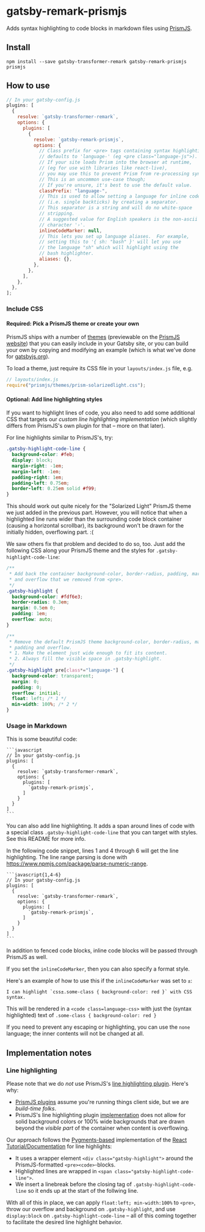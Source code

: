 # gatsby-remark-prismjs

Adds syntax highlighting to code blocks in markdown files using
[PrismJS](http://prismjs.com/).

## Install

`npm install --save gatsby-transformer-remark gatsby-remark-prismjs prismjs`

## How to use

```javascript
// In your gatsby-config.js
plugins: [
  {
    resolve: `gatsby-transformer-remark`,
    options: {
      plugins: [
        {
          resolve: `gatsby-remark-prismjs`,
          options: {
            // Class prefix for <pre> tags containing syntax highlighting;
            // defaults to 'language-' (eg <pre class="language-js">).
            // If your site loads Prism into the browser at runtime,
            // (eg for use with libraries like react-live),
            // you may use this to prevent Prism from re-processing syntax.
            // This is an uncommon use-case though;
            // If you're unsure, it's best to use the default value.
            classPrefix: "language-",
            // This is used to allow setting a language for inline code
            // (i.e. single backticks) by creating a separator.
            // This separator is a string and will do no white-space
            // stripping.
            // A suggested value for English speakers is the non-ascii
            // character '›'.
            inlineCodeMarker: null,
            // This lets you set up language aliases.  For example,
            // setting this to '{ sh: "bash" }' will let you use
            // the language "sh" which will highlight using the
            // bash highlighter.
            aliases: {},
          },
        },
      ],
    },
  },
];
```

### Include CSS

#### Required: Pick a PrismJS theme or create your own

PrismJS ships with a number of [themes][5] (previewable on the [PrismJS
website][6]) that you can easily include in your Gatsby site, or you can build
your own by copying and modifying an example (which is what we've done for
[gatsbyjs.org](https://gatsbyjs.org)).

To load a theme, just require its CSS file in your `layouts/index.js` file, e.g.

```javascript
// layouts/index.js
require("prismjs/themes/prism-solarizedlight.css");
```

#### Optional: Add line highlighting styles

If you want to highlight lines of code, you also need to add some additional CSS
that targets our _custom line highlighting implementation_ (which slightly
differs from PrismJS's own plugin for that – more on that later).

For line highlights similar to PrismJS's, try:

```css
.gatsby-highlight-code-line {
  background-color: #feb;
  display: block;
  margin-right: -1em;
  margin-left: -1em;
  padding-right: 1em;
  padding-left: 0.75em;
  border-left: 0.25em solid #f99;
}
```

This should work out quite nicely for the "Solarized Light" PrismJS theme we
just added in the previous part. However, you will notice that when a
highlighted line runs wider than the surrounding code block container (causing a
horizontal scrollbar), its background won't be drawn for the initially hidden,
overflowing part. :(

We saw others fix that problem and decided to do so, too. Just add the following
CSS along your PrismJS theme and the styles for `.gatsby-highlight-code-line`:

```css
/**
 * Add back the container background-color, border-radius, padding, margin
 * and overflow that we removed from <pre>.
 */
.gatsby-highlight {
  background-color: #fdf6e3;
  border-radius: 0.3em;
  margin: 0.5em 0;
  padding: 1em;
  overflow: auto;
}

/**
 * Remove the default PrismJS theme background-color, border-radius, margin,
 * padding and overflow.
 * 1. Make the element just wide enough to fit its content.
 * 2. Always fill the visible space in .gatsby-highlight.
 */
.gatsby-highlight pre[class*="language-"] {
  background-color: transparent;
  margin: 0;
  padding: 0;
  overflow: initial;
  float: left; /* 1 */
  min-width: 100%; /* 2 */
}
```

### Usage in Markdown

This is some beautiful code:

    ```javascript
    // In your gatsby-config.js
    plugins: [
      {
        resolve: `gatsby-transformer-remark`,
        options: {
          plugins: [
            `gatsby-remark-prismjs`,
          ]
        }
      }
    ]
    ```

You can also add line highlighting. It adds a span around lines of code with a
special class `.gatsby-highlight-code-line` that you can target with styles. See
this README for more info.

In the following code snippet, lines 1 and 4 through 6 will get the line
highlighting. The line range parsing is done with
<https://www.npmjs.com/package/parse-numeric-range>.

    ```javascript{1,4-6}
    // In your gatsby-config.js
    plugins: [
      {
        resolve: `gatsby-transformer-remark`,
        options: {
          plugins: [
            `gatsby-remark-prismjs`,
          ]
        }
      }
    ]
    ```

In addition to fenced code blocks, inline code blocks will be passed through
PrismJS as well.

If you set the `inlineCodeMarker`, then you can also specify a format style.

Here's an example of how to use this if the `inlineCodeMarker` was set to `±`:

    I can highlight `css±.some-class { background-color: red }` with CSS syntax.

This will be rendered in a `<code class=language-css>` with just the (syntax
highlighted) text of `.some-class { background-color: red }`

If you need to prevent any escaping or highlighting, you can use the `none`
language; the inner contents will not be changed at all.

## Implementation notes

### Line highlighting

Please note that we do _not_ use PrismJS's
[line highlighting plugin](http://prismjs.com/plugins/line-highlight/). Here's
why:

- [PrismJS plugins][3] assume you're running things client side, but we are
  _build-time folks_.
- PrismJS's line highlighting plugin [implementation][1] does not allow for
  solid background colors or 100% wide backgrounds that are drawn beyond the
  _visible part_ of the container when content is overflowing.

Our approach follows the [Pygments-based][2] implementation of the [React
Tutorial/Documentation][4] for line highlights:

- It uses a wrapper element `<div class="gatsby-highlight">` around the
  PrismJS-formatted `<pre><code>`-blocks.
- Highlighted lines are wrapped in `<span class="gatsby-highlight-code-line">`.
- We insert a linebreak before the closing tag of `.gatsby-highlight-code-line`
  so it ends up at the start of the follwing line.

With all of this in place, we can apply `float:left; min-width:100%` to `<pre>`,
throw our overflow and background on `.gatsby-highlight`, and use
`display:block` on `.gatsby-highlight-code-line` – all of this coming together
to facilitate the desired line highlight behavior.

[1]: https://github.com/PrismJS/prism/tree/8eb0ab6f76484ca47fa7acbf77657fab17b03ca7/plugins/line-highlight
[2]: https://github.com/facebook/react/blob/00ba97a354e841701b4b83983c3a3904895e7b87/docs/_config.yml#L10
[3]: http://prismjs.com/#plugins
[4]: https://facebook.github.io/react/tutorial/tutorial.html
[5]: https://github.com/PrismJS/prism/tree/1d5047df37aacc900f8270b1c6215028f6988eb1/themes
[6]: http://prismjs.com/
